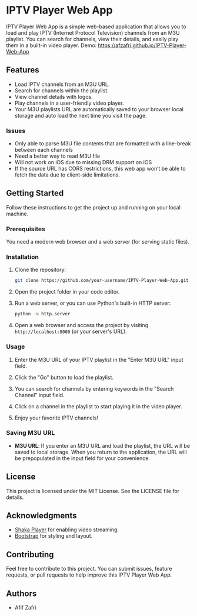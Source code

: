 # IPTV Player Web App

IPTV Player Web App is a simple web-based application that allows you to load and play IPTV (Internet Protocol Television) channels from an M3U playlist. You can search for channels, view their details, and easily play them in a built-in video player.
Demo: https://afzafri.github.io/IPTV-Player-Web-App

## Features

- Load IPTV channels from an M3U URL.
- Search for channels within the playlist.
- View channel details with logos.
- Play channels in a user-friendly video player.
- Your M3U playlists URL are automatically saved to your browser local storage and auto load the next time you visit the page.

### Issues

- Only able to parse M3U file contents that are formatted with a line-break between each channels
- Need a better way to read M3U file
- Will not work on iOS due to missing DRM support on iOS
- If the source URL has CORS restrictions, this web app won’t be able to fetch the data due to client-side limitations.

## Getting Started

Follow these instructions to get the project up and running on your local machine.

### Prerequisites

You need a modern web browser and a web server (for serving static files).

### Installation

1. Clone the repository:

   ```bash
   git clone https://github.com/your-username/IPTV-Player-Web-App.git
   ```

2. Open the project folder in your code editor.

3. Run a web server, or you can use Python's built-in HTTP server:

    ```bash
   python -m http.server
   ```

4. Open a web browser and access the project by visiting `http://localhost:8000` (or your server's URL).

### Usage

1. Enter the M3U URL of your IPTV playlist in the "Enter M3U URL" input field.

2. Click the "Go" button to load the playlist.

3. You can search for channels by entering keywords in the "Search Channel" input field.

4. Click on a channel in the playlist to start playing it in the video player.

5. Enjoy your favorite IPTV channels!

### Saving M3U URL

- **M3U URL**: If you enter an M3U URL and load the playlist, the URL will be saved to local storage. When you return to the application, the URL will be prepopulated in the input field for your convenience.

## License

This project is licensed under the MIT License. See the LICENSE file for details.

## Acknowledgments

- [Shaka Player](https://github.com/shaka-project/shaka-player) for enabling video streaming.
- [Bootstrap](https://getbootstrap.com/) for styling and layout.

## Contributing

Feel free to contribute to this project. You can submit issues, feature requests, or pull requests to help improve this IPTV Player Web App.

## Authors

- Afif Zafri
